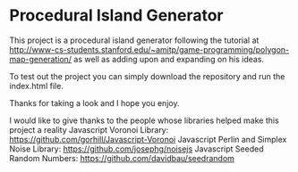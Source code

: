 # Procedural Island Generator

This project is a procedural island generator following the tutorial at
http://www-cs-students.stanford.edu/~amitp/game-programming/polygon-map-generation/
as well as adding upon and expanding on his ideas.

To test out the project you can simply download the repository and run the index.html file.

Thanks for taking a look and I hope you enjoy.


I would like to give thanks to the people whose libraries helped make this project a reality
Javascript Voronoi Library: https://github.com/gorhill/Javascript-Voronoi
Javascript Perlin and Simplex Noise Library: https://github.com/josephg/noisejs
Javascript Seeded Random Numbers: https://github.com/davidbau/seedrandom
